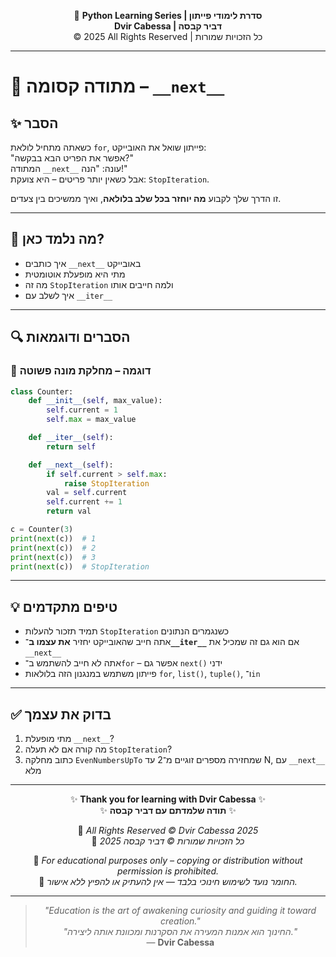 <!-- DC_HEADER_START -->
<div align="center">

🐍 **Python Learning Series | סדרת לימודי פייתון**  
**Dvir Cabessa | דביר קבסה**  
© 2025 All Rights Reserved | כל הזכויות שמורות

</div>

---
<!-- DC_HEADER_END -->

# 📘 מתודה קסומה – `__next__`

## ✨ הסבר

כשאתה מתחיל לולאת `for`, פייתון שואל את האובייקט:  
"אפשר את הפריט הבא בבקשה?"  
המתודה `__next__` עונה: "הנה!"  
אבל כשאין יותר פריטים – היא צועקת: `StopIteration`.

זו הדרך שלך לקבוע **מה יוחזר בכל שלב בלולאה**, ואיך ממשיכים בין צעדים.

---

## 🧠 מה נלמד כאן?

- איך כותבים `__next__` באובייקט
- מתי היא מופעלת אוטומטית
- מה זה `StopIteration` ולמה חייבים אותו
- איך לשלב עם `__iter__`

---

## 🔍 הסברים ודוגמאות

### 📌 דוגמה – מחלקת מונה פשוטה

```python
class Counter:
    def __init__(self, max_value):
        self.current = 1
        self.max = max_value

    def __iter__(self):
        return self

    def __next__(self):
        if self.current > self.max:
            raise StopIteration
        val = self.current
        self.current += 1
        return val

c = Counter(3)
print(next(c))  # 1
print(next(c))  # 2
print(next(c))  # 3
print(next(c))  # StopIteration
````

---

## 💡 טיפים מתקדמים

* תמיד תזכור להעלות `StopIteration` כשנגמרים הנתונים
* אתה חייב שהאובייקט יחזיר **את עצמו ב־`__iter__`** אם הוא גם זה שמכיל את `__next__`
* אתה לא חייב להשתמש ב־`for` – אפשר גם `next()` ידני
* פייתון משתמש במנגנון הזה בלולאות `for`, `list()`, `tuple()`, ו־`in`

---

## ✅ בדוק את עצמך

1. מתי מופעלת `__next__`?
2. מה קורה אם לא תעלה `StopIteration`?
3. כתוב מחלקה `EvenNumbersUpTo` שמחזירה מספרים זוגיים מ־2 עד N, עם `__next__` מלא

<!-- DC_FOOTER_START -->
---

<div align="center">

✨ **Thank you for learning with Dvir Cabessa** ✨  
✨ **תודה שלמדתם עם דביר קבסה** ✨  

📘 *All Rights Reserved © Dvir Cabessa 2025*  
📘 *כל הזכויות שמורות © דביר קבסה 2025*  

🔗 *For educational purposes only – copying or distribution without permission is prohibited.*  
🔗 *החומר נועד לשימוש חינוכי בלבד — אין להעתיק או להפיץ ללא אישור.*

---

> _"Education is the art of awakening curiosity and guiding it toward creation."_  
> _"החינוך הוא אמנות המעירה את הסקרנות ומכוונת אותה ליצירה."_  
> — **Dvir Cabessa**

</div>
<!-- DC_FOOTER_END -->


